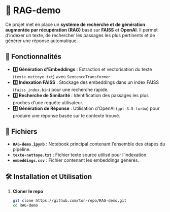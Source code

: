 # 📌 RAG-demo

Ce projet met en place un **système de recherche et de génération augmentée par récupération (RAG)** basé sur **FAISS** et **OpenAI**. Il permet d’indexer un texte, de rechercher les passages les plus pertinents et de générer une réponse automatique.

## 🚀 Fonctionnalités
- **1️⃣ Génération d'Embeddings** : Extraction et vectorisation du texte (`texte-nettoye.txt`) avec `SentenceTransformer`.
- **2️⃣ Indexation FAISS** : Stockage des embeddings dans un index FAISS (`faiss_index.bin`) pour une recherche rapide.
- **3️⃣ Recherche de Similarité** : Identification des passages les plus proches d'une requête utilisateur.
- **4️⃣ Génération de Réponse** : Utilisation d'OpenAI (`gpt-3.5-turbo`) pour produire une réponse basée sur le contexte trouvé.

## 📂 Fichiers
- **`RAG-demo.ipynb`** : Notebook principal contenant l’ensemble des étapes du pipeline.
- **`texte-nettoye.txt`** : Fichier texte source utilisé pour l’indexation.
- **`embeddings.csv`** : Fichier contenant les embeddings générés.

## 🛠️ Installation et Utilisation
1. **Cloner le repo**  
   ```bash
   git clone https://github.com/ton-repo/RAG-demo.git
   cd RAG-demo
